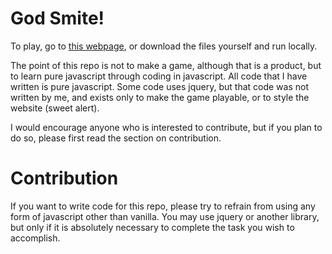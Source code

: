 # God Smite!
To play, go to [this webpage](http://bigloadgames.github.io/GodSmite/), or download the files yourself and run locally.

The point of this repo is not to make a game, although that is a product, but to learn pure javascript through coding in javascript. All code that I have written is pure javascript. Some code uses jquery, but that code was not written by me, and exists only to make the game playable, or to style the website (sweet alert).

I would encourage anyone who is interested to contribute, but if you plan to do so, please first read the section on contribution.

# Contribution
If you want to write code for this repo, please try to refrain from using any form of javascript other than vanilla. You may use jquery or another library, but only if it is absolutely necessary to complete the task you wish to accomplish.

